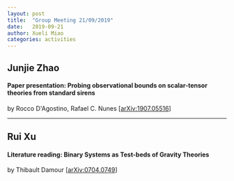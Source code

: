 ```yaml
---
layout: post
title:  "Group Meeting 21/09/2019"
date:   2019-09-21
author: Xueli Miao
categories: activities
---
```




## Junjie Zhao

#### Paper presentation: Probing observational bounds on scalar-tensor theories from standard sirens

by Rocco D'Agostino, Rafael C. Nunes [[arXiv:1907.05516](https://arxiv.org/abs/1907.05516)]

---

## Rui Xu

#### Literature reading: Binary Systems as Test-beds of Gravity Theories

by Thibault Damour [[arXiv:0704.0749](https://arxiv.org/abs/0704.0749)]
